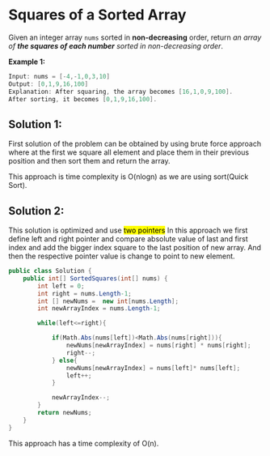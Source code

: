 # Squares of a Sorted Array

Given an integer array `nums` sorted in **non-decreasing** order, return *an array of **the squares of each number** sorted in non-decreasing order*.

**Example 1:**

```csharp
Input: nums = [-4,-1,0,3,10]
Output: [0,1,9,16,100]
Explanation: After squaring, the array becomes [16,1,0,9,100].
After sorting, it becomes [0,1,9,16,100].
```

## Solution 1:

First solution of the problem can be obtained by using brute force approach where at the first we square all element and place them in  their previous position and then sort them and return the array.

This approach is time complexity is O(nlogn) as we are using sort(Quick Sort).

## Solution 2:

This solution is optimized and use <mark>two pointers</mark> In this approach we first define left and right pointer and compare absolute value of last and first index and add the bigger index square to the last position of new array. And then the respective pointer value is change to point to new element.

```csharp
public class Solution {
    public int[] SortedSquares(int[] nums) {
        int left = 0;
        int right = nums.Length-1;
        int [] newNums =  new int[nums.Length];
        int newArrayIndex = nums.Length-1;   

        while(left<=right){

            if(Math.Abs(nums[left])<Math.Abs(nums[right])){
                newNums[newArrayIndex] = nums[right] * nums[right];
                right--;
            } else{
                newNums[newArrayIndex] = nums[left]* nums[left];
                left++;
            }

            newArrayIndex--;
        }
        return newNums;
    }
}
```

 This approach has a time complexity of O(n). 
